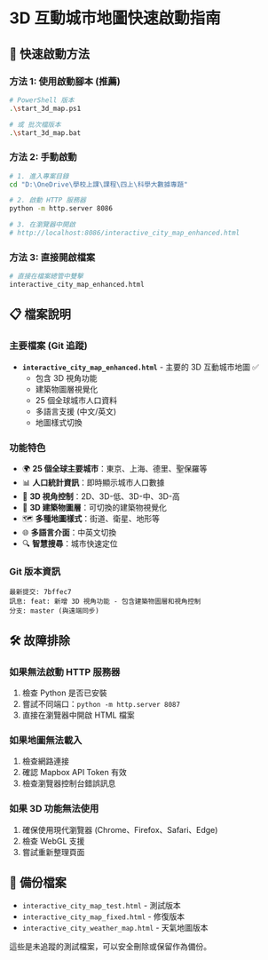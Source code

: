 # 3D 互動城市地圖快速啟動指南

## 🚀 快速啟動方法

### 方法 1: 使用啟動腳本 (推薦)

```bash
# PowerShell 版本
.\start_3d_map.ps1

# 或 批次檔版本
.\start_3d_map.bat
```

### 方法 2: 手動啟動

```bash
# 1. 進入專案目錄
cd "D:\OneDrive\學校上課\課程\四上\科學大數據專題"

# 2. 啟動 HTTP 服務器
python -m http.server 8086

# 3. 在瀏覽器中開啟
# http://localhost:8086/interactive_city_map_enhanced.html
```

### 方法 3: 直接開啟檔案

```bash
# 直接在檔案總管中雙擊
interactive_city_map_enhanced.html
```

## 📋 檔案說明

### 主要檔案 (Git 追蹤)

- **`interactive_city_map_enhanced.html`** - 主要的 3D 互動城市地圖 ✅
  - 包含 3D 視角功能
  - 建築物圖層視覺化
  - 25 個全球城市人口資料
  - 多語言支援 (中文/英文)
  - 地圖樣式切換

### 功能特色

- 🌍 **25 個全球主要城市**：東京、上海、德里、聖保羅等
- 📊 **人口統計資訊**：即時顯示城市人口數據
- 🎯 **3D 視角控制**：2D、3D-低、3D-中、3D-高
- 🏢 **3D 建築物圖層**：可切換的建築物視覺化
- 🗺️ **多種地圖樣式**：街道、衛星、地形等
- 🌐 **多語言介面**：中英文切換
- 🔍 **智慧搜尋**：城市快速定位

### Git 版本資訊

```
最新提交: 7bffec7
訊息: feat: 新增 3D 視角功能 - 包含建築物圖層和視角控制
分支: master (與遠端同步)
```

## 🛠️ 故障排除

### 如果無法啟動 HTTP 服務器

1. 檢查 Python 是否已安裝
2. 嘗試不同端口：`python -m http.server 8087`
3. 直接在瀏覽器中開啟 HTML 檔案

### 如果地圖無法載入

1. 檢查網路連接
2. 確認 Mapbox API Token 有效
3. 檢查瀏覽器控制台錯誤訊息

### 如果 3D 功能無法使用

1. 確保使用現代瀏覽器 (Chrome、Firefox、Safari、Edge)
2. 檢查 WebGL 支援
3. 嘗試重新整理頁面

## 📁 備份檔案

- `interactive_city_map_test.html` - 測試版本
- `interactive_city_map_fixed.html` - 修復版本
- `interactive_city_weather_map.html` - 天氣地圖版本

這些是未追蹤的測試檔案，可以安全刪除或保留作為備份。
